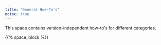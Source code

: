 ```yaml
---
title: "General How-To's"
notoc: true
---
```


This space contains version-independent how-to's for different categories.

{{% space_block %}}
